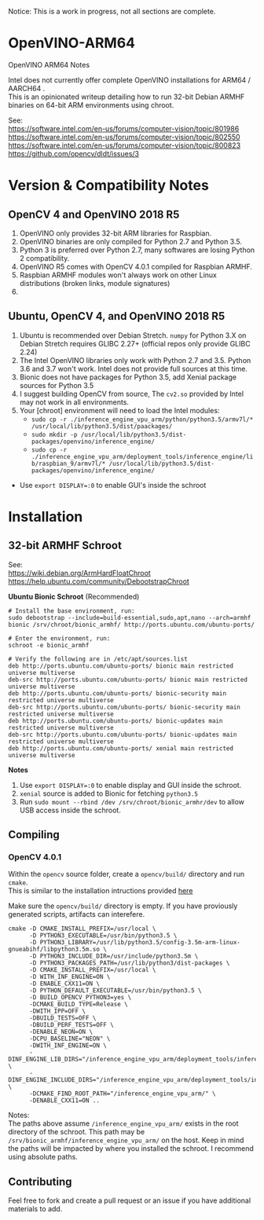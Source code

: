 Notice: This is a work in progress, not all sections are complete.

# OpenVINO-ARM64
OpenVINO ARM64 Notes

Intel does not currently offer complete OpenVINO installations for ARM64 / AARCH64 .  
This is an opinionated writeup detailing how to run 32-bit Debian ARMHF binaries on 64-bit ARM environments using chroot.  

See:  
https://software.intel.com/en-us/forums/computer-vision/topic/801986  
https://software.intel.com/en-us/forums/computer-vision/topic/802550  
https://software.intel.com/en-us/forums/computer-vision/topic/800823  
https://github.com/opencv/dldt/issues/3  

# Version & Compatibility Notes

## OpenCV 4 and OpenVINO 2018 R5

1. OpenVINO only provides 32-bit ARM libraries for Raspbian.
2. OpenVINO binaries are only compiled for Python 2.7 and Python 3.5.
3. Python 3 is preferred over Python 2.7, many softwares are losing Python 2 compatibility.
4. OpenVINO R5 comes with OpenCV 4.0.1 compiled for Raspbian ARMHF.
5. Raspbian ARMHF modules won't always work on other Linux distributions (broken links, module signatures)
6. 

## Ubuntu, OpenCV 4, and OpenVINO 2018 R5

1. Ubuntu is recommended over Debian Stretch.  `numpy` for Python 3.X on Debian Stretch requires GLIBC 2.27+ (official repos only provide GLIBC 2.24)
2. The Intel OpenVINO libraries only work with Python 2.7 and 3.5.  Python 3.6 and 3.7 won't work.  Intel does not provide full sources at this time.
3. Bionic does not have packages for Python 3.5, add Xenial package sources for Python 3.5
4. I suggest building OpenCV from source, The `cv2.so` provided by Intel may not work in all environments.
5. Your [chroot] environment will need to load the Intel modules:
    - `sudo cp -r ./inference_engine_vpu_arm/python/python3.5/armv7l/* /usr/local/lib/python3.5/dist/paackages/`
    - `sudo mkdir -p /usr/local/lib/python3.5/dist-packages/openvino/inference_engine/`
    - `sudo cp -r ./inference_engine_vpu_arm/deployment_tools/inference_engine/lib/raspbian_9/armv7l/* /usr/local/lib/python3.5/dist-packages/openvino/inference_engine/`
 - Use `export DISPLAY=:0` to enable GUI's inside the schroot

# Installation

## 32-bit ARMHF Schroot

See:  
https://wiki.debian.org/ArmHardFloatChroot  
https://help.ubuntu.com/community/DebootstrapChroot

**Ubuntu Bionic Schroot** (Recommended)  
```
# Install the base environment, run:
sudo debootstrap --include=build-essential,sudo,apt,nano --arch=armhf bionic /srv/chroot/bionic_armhf/ http://ports.ubuntu.com/ubuntu-ports/

# Enter the environment, run:
schroot -e bionic_armhf

# Verify the following are in /etc/apt/sources.list
deb http://ports.ubuntu.com/ubuntu-ports/ bionic main restricted universe multiverse
deb-src http://ports.ubuntu.com/ubuntu-ports/ bionic main restricted universe multiverse
deb http://ports.ubuntu.com/ubuntu-ports/ bionic-security main restricted universe multiverse
deb-src http://ports.ubuntu.com/ubuntu-ports/ bionic-security main restricted universe multiverse
deb http://ports.ubuntu.com/ubuntu-ports/ bionic-updates main restricted universe multiverse
deb-src http://ports.ubuntu.com/ubuntu-ports/ bionic-updates main restricted universe multiverse
deb http://ports.ubuntu.com/ubuntu-ports/ xenial main restricted universe multiverse
```

**Notes**  
1. Use `export DISPLAY=:0` to enable display and GUI inside the schroot.
2. `xenial` source is added to Bionic for fetching `python3.5`
3. Run `sudo mount --rbind /dev /srv/chroot/bionic_armhr/dev` to allow USB access inside the schroot.


## Compiling

### OpenCV 4.0.1

Within the `opencv` source folder, create a `opencv/build/` directory and run `cmake`.  
This is similar to the installation intructions provided [here](https://docs.opencv.org/4.0.1/d7/d9f/tutorial_linux_install.html)

Make sure the `opencv/build/` directory is empty.  If you have proviously generated scripts, artifacts can interefere.

```
cmake -D CMAKE_INSTALL_PREFIX=/usr/local \
      -D PYTHON3_EXECUTABLE=/usr/bin/python3.5 \
      -D PYTHON3_LIBRARY=/usr/lib/python3.5/config-3.5m-arm-linux-gnueabihf/libpython3.5m.so \
      -D PYTHON3_INCLUDE_DIR=/usr/include/python3.5m \
      -D PYTHON3_PACKAGES_PATH=/usr/lib/python3/dist-packages \
      -D CMAKE_INSTALL_PREFIX=/usr/local \
      -D WITH_INF_ENGINE=ON \
      -D ENABLE_CXX11=ON \
      -D PYTHON_DEFAULT_EXECUTABLE=/usr/bin/python3.5 \
      -D BUILD_OPENCV_PYTHON3=yes \
      -DCMAKE_BUILD_TYPE=Release \
      -DWITH_IPP=OFF \
      -DBUILD_TESTS=OFF \
      -DBUILD_PERF_TESTS=OFF \
      -DENABLE_NEON=ON \
      -DCPU_BASELINE="NEON" \
      -DWITH_INF_ENGINE=ON \
      -DINF_ENGINE_LIB_DIRS="/inference_engine_vpu_arm/deployment_tools/inference_engine/lib/raspbian_9/armv7l" \
      -DINF_ENGINE_INCLUDE_DIRS="/inference_engine_vpu_arm/deployment_tools/inference_engine/include" \
      -DCMAKE_FIND_ROOT_PATH="/inference_engine_vpu_arm/" \
      -DENABLE_CXX11=ON ..
```

Notes:  
The paths above assume `/inference_engine_vpu_arm/` exists in the root directory of the schroot.  This path may be `/srv/bionic_armhf/inference_engine_vpu_arm/` on the host.  Keep in mind the paths will be impacted by where you installed the schroot.  I recommend using absolute paths.

## Contributing

Feel free to fork and create a pull request or an issue if you have additional materials to add.
